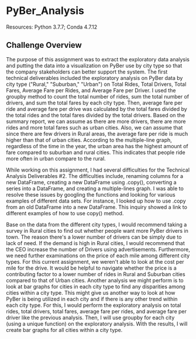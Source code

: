 # PyBer_Analysis
Resources: Python 3.7.7; Conda 4.7.12

## Challenge Overview
The purpose of this assignment was to extract the exploratory data analysis and putting the data into a visualization on PyBer use by city type so that the company stakeholders can better support the system. The first technical deliverables included the exploratory analysis on PyBer data by city type ("Rural," "Suburban," "Urban") on Total Rides, Total Drivers, Total Fares, Average Fare per Rides, and Average Fare per Driver. I used the groupby method to count the total number of rides, sum the total number of drivers, and sum the total fares by each city type. Then, average fare per ride and average fare per drive was calculated by the total fares divided by the total rides and the total fares divided by the total drivers. Based on the summary report, we can assume as there are more drivers, there are more rides and more total fares such as urban cities. Also, we can assume that since there are few drivers in Rural areas, the average fare per ride is much higher than that of urban cities. According to the multiple-line graph, regardless of the time in the year, the urban area has the highest amount of fare compared to suburban and rural cities. This indicates that people ride more often in urban compare to the rural. 

While working on this assignment, I had several difficulties for the Technical Analysis Deliverables #2. The difficulties include, renaming columns for a new DataFrame, creating a new DataFrame using .copy(), converting a series into a DataFrame, and creating a multiple-lines graph. I was able to resolve these issues by googling the functions and looking for various examples of different data sets. For instance, I looked up how to use .copy from an old DataFrame into a new DataFrame. This inquiry showed a link to different examples of how to use copy() method. 

Base on the data from the different city types, I would recommend taking a survey in Rural cities to find out whether people want more PyBer drivers in town. The reason there's a lower number of drivers can be simply due to lack of need. If the demand is high in Rural cities, I would recommend that the CEO increase the number of Drivers using advertisements. Furthermore, we need further examinations on the price of each mile among different city types. For this current assignment, we weren't able to look at the cost per mile for the drive. It would be helpful to navigate whether the price is a contributing factor to a lower number of rides in Rural and Suburban cities compared to that of Urban cities. Another analysis we might perform is to look at bar graphs for cities in each city type to find any disparities among cities within a city type. This might give us another way to look at how PyBer is being utilized in each city and if there is any other trend within each city type. For this, I would perform the exploratory analysis on total rides, total drivers, total fares, average fare per rides, and average fare per driver like the previous analysis. Then, I will use groupby for each city (using a unique function) on the exploratory analysis. With the results, I will create bar graphs for all cities within a city type. 
